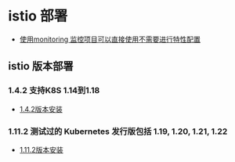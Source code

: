 # istio 部署

* [使用monitoring 监控项目可以直接使用不需要进行特性配置](../custom-prometheus)

## istio 版本部署

### 1.4.2  支持K8S 1.14到1.18

* [1.4.2版本安装](./CHANGELOG-1.4.2.md)

### 1.11.2 测试过的 Kubernetes 发行版包括 1.19, 1.20, 1.21, 1.22

* [1.11.2版本安装](./CHANGELOG-1.11.2.md)
